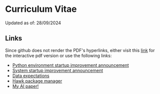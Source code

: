# Curriculum Vitae

Updated as of: 28/09/2024

## Links

Since github does not render the PDF's hyperlinks, either visit this [link](https://drive.google.com/file/d/16aNRG1TOmlICDEF5E1bd4ECmsF8b4RmA/view?usp=sharing) for the interactive pdf version or use the following links:

- [Python environment startup improvement announcement](https://www.palantir.com/docs/foundry/announcements/2023-10/#faster-python-environment-builds-in-code-repositories-using-cached-environments-ga)
- [System startup improvement announcement](https://www.palantir.com/docs/foundry/announcements/2024-02/#significantly-faster-code-assist-startup-and-checks-in-python-code-repositories)
- [Data expectations](https://www.palantir.com/docs/foundry/maintaining-pipelines/define-data-expectations/)
- [Hawk package manager](https://community.palantir.com/t/introducing-hawk-for-python-package-management-in-code-repositories/500)
- [My AI paper!](https://link.springer.com/chapter/10.1007/978-3-030-91608-4_30)
